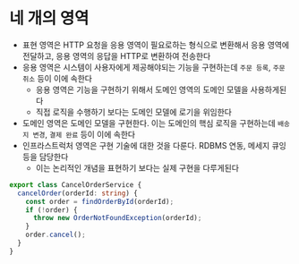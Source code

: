 # 네 개의 영역

- 표현 영역은 HTTP 요청을 응용 영역이 필요로하는 형식으로 변환해서 응용 영역에 전달하고, 응용 영역의 응답을 HTTP로 변환하여 전송한다
- 응용 영역은 시스템이 사용자에게 제공해야되는 기능을 구현하는데 `주문 등록`, `주문 취소` 등이 이에 속한다
  - 응용 영역은 기능을 구현하기 위해서 도메인 영역의 도메인 모델을 사용하게된다
  - 직접 로직을 수행하기 보다는 도메인 모델에 로기을 위임한다
- 도메인 영역은 도메인 모델을 구현한다. 이는 도메인의 핵심 로직을 구현하는데 `배송지 변경`, `결제 완료` 등이 이에 속한다
- 인프라스트럭처 영역은 구현 기술에 대한 것을 다룬다. RDBMS 연동, 메세지 큐잉 등을 담당한다
  - 이는 논리적인 개념을 표현하기 보다는 실제 구현을 다루게된다

```ts
export class CancelOrderService {
  cancelOrder(orderId: string) {
    const order = findOrderById(orderId);
    if (!order) {
      throw new OrderNotFoundException(orderId);
    }
    order.cancel();
  }
}
```
